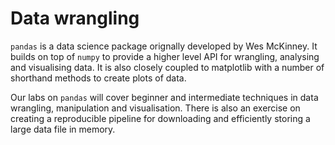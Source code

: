 # Data wrangling

`pandas` is a data science package orignally developed by Wes McKinney. It builds on top of `numpy` to provide a higher level API for wrangling, analysing and visualising data. It is also closely coupled to matplotlib with a number of shorthand methods to create plots of data.

Our labs on `pandas` will cover beginner and intermediate techniques in data wrangling, manipulation and visualisation.  There is also an exercise on creating a reproducible pipeline for downloading and efficiently storing a large data file in memory.


